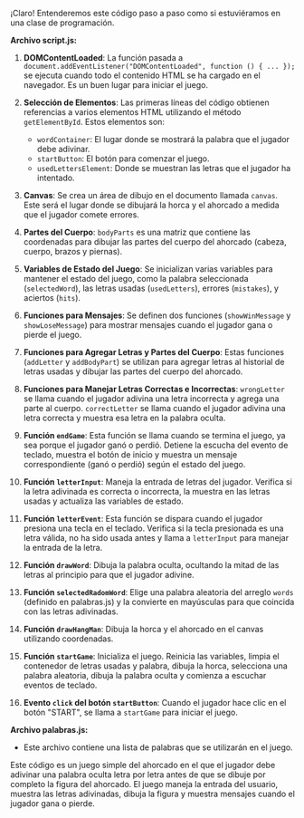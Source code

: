 ¡Claro! Entenderemos este código paso a paso como si estuviéramos en una clase de programación.

**Archivo script.js:**

1. **DOMContentLoaded**: La función pasada a `document.addEventListener("DOMContentLoaded", function () { ... });` se ejecuta cuando todo el contenido HTML se ha cargado en el navegador. Es un buen lugar para iniciar el juego.

2. **Selección de Elementos**: Las primeras líneas del código obtienen referencias a varios elementos HTML utilizando el método `getElementById`. Estos elementos son:
   - `wordContainer`: El lugar donde se mostrará la palabra que el jugador debe adivinar.
   - `startButton`: El botón para comenzar el juego.
   - `usedLettersElement`: Donde se muestran las letras que el jugador ha intentado.

3. **Canvas**: Se crea un área de dibujo en el documento llamada `canvas`. Este será el lugar donde se dibujará la horca y el ahorcado a medida que el jugador comete errores.

4. **Partes del Cuerpo**: `bodyParts` es una matriz que contiene las coordenadas para dibujar las partes del cuerpo del ahorcado (cabeza, cuerpo, brazos y piernas).

5. **Variables de Estado del Juego**: Se inicializan varias variables para mantener el estado del juego, como la palabra seleccionada (`selectedWord`), las letras usadas (`usedLetters`), errores (`mistakes`), y aciertos (`hits`).

6. **Funciones para Mensajes**: Se definen dos funciones (`showWinMessage` y `showLoseMessage`) para mostrar mensajes cuando el jugador gana o pierde el juego.

7. **Funciones para Agregar Letras y Partes del Cuerpo**: Estas funciones (`addLetter` y `addBodyPart`) se utilizan para agregar letras al historial de letras usadas y dibujar las partes del cuerpo del ahorcado.

8. **Funciones para Manejar Letras Correctas e Incorrectas**: `wrongLetter` se llama cuando el jugador adivina una letra incorrecta y agrega una parte al cuerpo. `correctLetter` se llama cuando el jugador adivina una letra correcta y muestra esa letra en la palabra oculta.

9. **Función `endGame`**: Esta función se llama cuando se termina el juego, ya sea porque el jugador ganó o perdió. Detiene la escucha del evento de teclado, muestra el botón de inicio y muestra un mensaje correspondiente (ganó o perdió) según el estado del juego.

10. **Función `letterInput`**: Maneja la entrada de letras del jugador. Verifica si la letra adivinada es correcta o incorrecta, la muestra en las letras usadas y actualiza las variables de estado.

11. **Función `letterEvent`**: Esta función se dispara cuando el jugador presiona una tecla en el teclado. Verifica si la tecla presionada es una letra válida, no ha sido usada antes y llama a `letterInput` para manejar la entrada de la letra.

12. **Función `drawWord`**: Dibuja la palabra oculta, ocultando la mitad de las letras al principio para que el jugador adivine.

13. **Función `selectedRadomWord`**: Elige una palabra aleatoria del arreglo `words` (definido en palabras.js) y la convierte en mayúsculas para que coincida con las letras adivinadas.

14. **Función `drawHangMan`**: Dibuja la horca y el ahorcado en el canvas utilizando coordenadas.

15. **Función `startGame`**: Inicializa el juego. Reinicia las variables, limpia el contenedor de letras usadas y palabra, dibuja la horca, selecciona una palabra aleatoria, dibuja la palabra oculta y comienza a escuchar eventos de teclado.

16. **Evento `click` del botón `startButton`**: Cuando el jugador hace clic en el botón "START", se llama a `startGame` para iniciar el juego.

**Archivo palabras.js:**

- Este archivo contiene una lista de palabras que se utilizarán en el juego.

Este código es un juego simple del ahorcado en el que el jugador debe adivinar una palabra oculta letra por letra antes de que se dibuje por completo la figura del ahorcado. El juego maneja la entrada del usuario, muestra las letras adivinadas, dibuja la figura y muestra mensajes cuando el jugador gana o pierde.